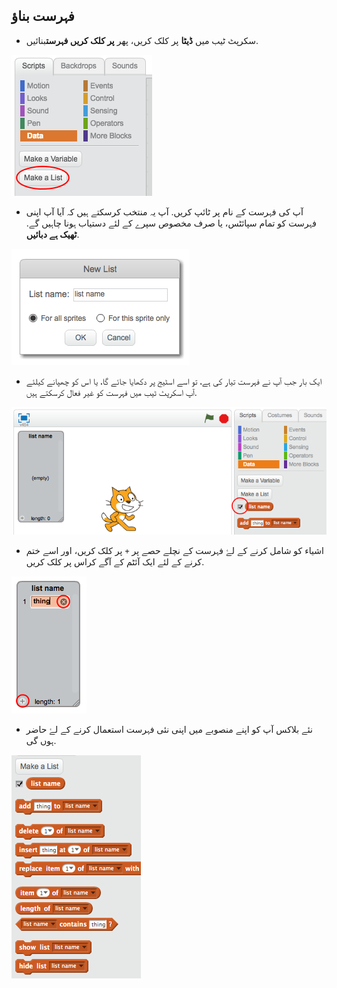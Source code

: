 ## فہرست بناؤ

+ سکرپٹ ٹیب میں **ڈیٹا** پر کلک کریں، پھر **پر کلک کریں فہرست**بنائیں.

![فہرست بناؤ](images/make-a-list.png)

+ آپ کی فہرست کے نام پر ٹائپ کریں. آپ یہ منتخب کرسکتے ہیں کہ آیا آپ اپنی فہرست کو تمام سپائٹس، یا صرف مخصوص سپرے کے لئے دستیاب ہونا چاہیں گے. **ٹھیک ہے دبائیں**.

![فہرست کا نام](images/list-name.png)

+ ایک بار جب آپ نے فہرست تیار کی ہے، تو اسے اسٹیج پر دکھایا جائے گا، یا اس کو چھپانے کیلئے آپ اسکرپٹ ٹیب میں فہرست کو غیر فعال کرسکتے ہیں.

![فہرست دکھائیں / چھپائیں](images/list-show-hide.png)

+ اشیاء کو شامل کرنے کے لۓ فہرست کے نچلے حصے پر `+` پر کلک کریں، اور اسے ختم کرنے کے لئے ایک آئٹم کے آگے کراس پر کلک کریں.

![فہرست دکھائیں / چھپائیں](images/list-add-delete.png)

+ نئے بلاکس آپ کو اپنے منصوبے میں اپنی نئی فہرست استعمال کرنے کے لۓ حاضر ہوں گی.

![فہرست بلاکس](images/list-blocks.png)